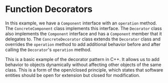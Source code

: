 # Function Decorators
In this example, we have a `Component` interface with an `operation` method. The `ConcreteComponent` class implements this interface. The `Decorator` class also implements the `Component` interface and has a `Component` member that it delegates to. The `ConcreteDecorator` class extends the `Decorator` class and overrides the `operation` method to add additional behavior before and after calling the `Decorator`'s `operation` method.

This is a basic example of the decorator pattern in C++. It allows us to add behavior to objects dynamically without affecting other objects of the same class. This is a form of the open/closed principle, which states that software entities should be open for extension but closed for modification.